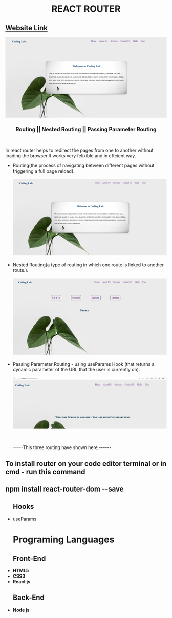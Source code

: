 <h1 align ="center">REACT ROUTER</h1>
<h2><a href="https://mmjtechnologies.netlify.app/" target="_blank">Website Link</a></h2>
<img src="cover.PNG">
 <h3  align ="center"><b>Routing || Nested Routing || Passing Parameter Routing</b></h3>
 <br>
<p>In react router helps to redirect the pages from one to another without loading the browser.It works very felixible and in effcient way.</p>
<ul>
 <li>Routing(the process of navigating between different pages without triggering a full page reload).</li><br>
 <img src="cover.PNG"><br><br>
 <li>Nested Routing(a type of routing in which one route is linked to another route.).</li><br>
 <img src="nested.PNG"><br><br>
 <li>Passing Parameter Routing - using useParams Hook (that returns a dynamic parameter of the URL that the user is currently on).</li><br>
 <img src="params.PNG"><br><br>
 &nbsp;&nbsp;<p>-----This three routing have shown here.------</p>
</ul>
<h2>To install router on your code editor terminal or in cmd - run this command</h2>
<h2>npm install react-router-dom --save</h2>
<ul>
 <h2><b> Hooks </b></h2>
 <li>useParams</li>
 <h1><b>Programing Languages<b></h1>
<h2><b>Front-End</b></h2>
<li>HTML5</li>
 <li>CSS3</li>
  <li>React js</li>
</ul>
<ul>
<h2><b> Back-End </b></h2>
 <li>Node js</li>
</ul>

